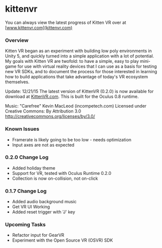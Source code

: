 # kittenvr
You can always view the latest progress of Kitten VR over at [www.kittenvr.com](kittenvr.com)

### Overview
Kitten VR began as an experiment with building low poly environments in Unity 5, and quickly turned into a simple application with a lot of potential. My goals with Kitten VR are twofold: to have a simple, easy to play mini-game for use with virtual reality devices that I can use as a basis for testing new VR SDKs, and to document the process for those interested in learning how to build applications that take advantage of today's VR ecosystem themselves.

Update: 12/21/15
The latest version of KittenVR (0.2.0) is now available for download at [KittenVR.com](http://kittenvr.com). This is built for the Oculus 0.8 runtime. 

Music: 
"Carefree" Kevin MacLeod (incompetech.com) 
Licensed under Creative Commons: By Attribution 3.0
http://creativecommons.org/licenses/by/3.0/

### Known Issues
* Framerate is likely going to be too low - needs optimization
* Input axes are not as expected

### 0.2.0 Change Log
* Added holiday theme
* Support for VR, tested with Oculus Runtime 0.2.0
* Collection is now on-collision, not on-click

### 0.1.7 Change Log
* Added audio background music
* Get VR UI Working
* Added reset trigger with 'J' key



### Upcoming Tasks
* Refactor input for GearVR
* Experiment with the Open Source VR (OSVR) SDK
